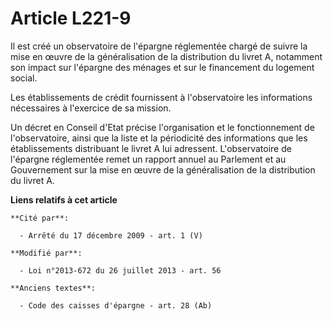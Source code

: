 # Article L221-9

Il est créé un observatoire de l'épargne réglementée chargé de suivre la mise en œuvre de la généralisation de la
distribution du livret A, notamment son impact sur l'épargne des ménages et sur le financement du logement social.

Les établissements de crédit fournissent à l'observatoire les informations nécessaires à l'exercice de sa mission. 

Un décret en Conseil d'Etat précise l'organisation et le fonctionnement de l'observatoire, ainsi que la liste et la
périodicité des informations que les établissements distribuant le livret A lui adressent. L'observatoire de l'épargne
réglementée remet un rapport annuel au Parlement et au Gouvernement sur la mise en œuvre de la généralisation de la
distribution du livret A.

**Liens relatifs à cet article**

	**Cité par**:

	  - Arrêté du 17 décembre 2009 - art. 1 (V)

	**Modifié par**:

	  - Loi n°2013-672 du 26 juillet 2013 - art. 56

	**Anciens textes**:

	  - Code des caisses d'épargne - art. 28 (Ab)
